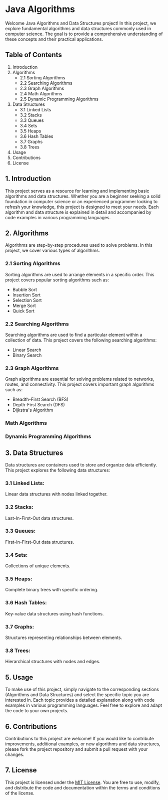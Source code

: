 # Java Algorithms

Welcome Java Algorithms and Data Structures project! In this project, we explore fundamental algorithms and data structures commonly used in computer science. The goal is to provide a comprehensive understanding of these concepts and their practical applications.

##  Table of Contents

1. Introduction
2. Algorithms
    - 2.1 Sorting Algorithms
    - 2.2 Searching Algorithms
    - 2.3 Graph Algorithms
    - 2.4 Math Algorithms
    - 2.5 Dynamic Programming Algorithms
3. Data Structures
    - 3.1 Linked Lists
    - 3.2 Stacks
    - 3.3 Queues
    - 3.4 Sets
    - 3.5 Heaps
    - 3.6 Hash Tables
    - 3.7 Graphs
    - 3.8 Trees
4. Usage
5. Contributions
6. License

## 1. Introduction

This project serves as a resource for learning and implementing basic algorithms and data structures. Whether you are a beginner seeking a solid foundation in computer science or an experienced programmer looking to refresh your knowledge, this project is designed to meet your needs. Each algorithm and data structure is explained in detail and accompanied by code examples in various programming languages.

## 2. Algorithms

Algorithms are step-by-step procedures used to solve problems. In this project, we cover various types of algorithms.

### 2.1 Sorting Algorithms

Sorting algorithms are used to arrange elements in a specific order. This project covers popular sorting algorithms such as:

- Bubble Sort
- Insertion Sort
- Selection Sort
- Merge Sort
- Quick Sort

### 2.2 Searching Algorithms

Searching algorithms are used to find a particular element within a collection of data. This project covers the following searching algorithms:

- Linear Search
- Binary Search

### 2.3 Graph Algorithms

Graph algorithms are essential for solving problems related to networks, routes, and connectivity. This project covers important graph algorithms such as:

- Breadth-First Search (BFS)
- Depth-First Search (DFS)
- Dijkstra's Algorithm

### Math Algorithms

### Dynamic Programming Algorithms


## 3. Data Structures

Data structures are containers used to store and organize data efficiently. This project explores the following data structures:


### 3.1 Linked Lists: 
Linear data structures with nodes linked together.
### 3.2 Stacks: 
Last-In-First-Out data structures.
### 3.3 Queues: 
First-In-First-Out data structures.
### 3.4 Sets: 
Collections of unique elements.
### 3.5 Heaps: 
Complete binary trees with specific ordering.
### 3.6 Hash Tables: 
Key-value data structures using hash functions.
### 3.7 Graphs: 
Structures representing relationships between elements.
### 3.8 Trees: 
Hierarchical structures with nodes and edges.



## 5. Usage

To make use of this project, simply navigate to the corresponding sections (Algorithms and Data Structures) and select the specific topic you are interested in. Each topic provides a detailed explanation along with code examples in various programming languages. Feel free to explore and adapt the code to your own projects.

## 6. Contributions

Contributions to this project are welcome! If you would like to contribute improvements, additional examples, or new algorithms and data structures, please fork the project repository and submit a pull request with your changes.

## 7. License

This project is licensed under the [MIT License](LICENSE). You are free to use, modify, and distribute the code and documentation within the terms and conditions of the license.
